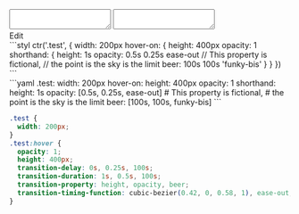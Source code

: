 <div data-size="320" class="code-cont" data-example="multiple">
    <div class="code">
        <div class="code-wrap">
            <textarea id="stylus"></textarea>
            <textarea id="css"></textarea>
            <div class="edit-code">
                <span>Edit</span>
            </div>
        </div>
    </div>
</div>


<div data-size="320" data-examples="stylus"></div>
```styl
ctr('.test', {
  width: 200px
  hover-on: {
    height: 400px
    opacity: 1
    shorthand: {
      height: 1s
      opacity: 0.5s 0.25s ease-out
      // This property is fictional,
      // the point is the sky is the limit
      beer: 100s 100s 'funky-bis'
    }
  }
})
```

<div data-size="320" data-examples="yaml"></div>
```yaml
.test:
  width: 200px
  hover-on:
    height: 400px
    opacity: 1
    shorthand:
      height: 1s
      opacity: [0.5s, 0.25s, ease-out]
      # This property is fictional,
      # the point is the sky is the limit
      beer: [100s, 100s, funky-bis]
```

```css
.test {
  width: 200px;
}
.test:hover {
  opacity: 1;
  height: 400px;
  transition-delay: 0s, 0.25s, 100s;
  transition-duration: 1s, 0.5s, 100s;
  transition-property: height, opacity, beer;
  transition-timing-function: cubic-bezier(0.42, 0, 0.58, 1), ease-out, funky-bis;
}
```
<div class="cf"></div>
